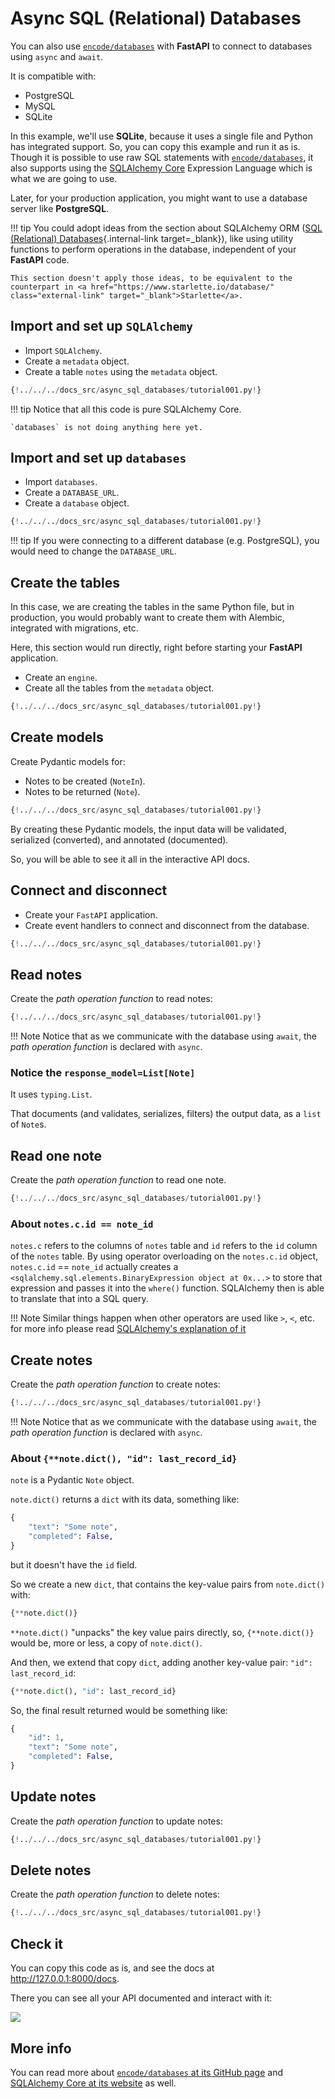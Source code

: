 # Async SQL (Relational) Databases

You can also use <a href="https://github.com/encode/databases" class="external-link" target="_blank">`encode/databases`</a> with **FastAPI** to connect to databases using `async` and `await`.

It is compatible with:

* PostgreSQL
* MySQL
* SQLite

In this example, we'll use **SQLite**, because it uses a single file and Python has integrated support. So, you can copy this example and run it as is. Though it is possible to use raw SQL statements with <a href="https://github.com/encode/databases" class="external-link" target="_blank">`encode/databases`</a>, it also supports using the <a class="external-link" target="_blank" href="https://docs.sqlalchemy.org/en/latest/core/">SQLAlchemy Core</a> Expression Language which is what we are going to use.

Later, for your production application, you might want to use a database server like **PostgreSQL**.

!!! tip
    You could adopt ideas from the section about SQLAlchemy ORM ([SQL (Relational) Databases](../tutorial/sql-databases.md){.internal-link target=_blank}), like using utility functions to perform operations in the database, independent of your **FastAPI** code.

    This section doesn't apply those ideas, to be equivalent to the counterpart in <a href="https://www.starlette.io/database/" class="external-link" target="_blank">Starlette</a>.

## Import and set up `SQLAlchemy`

* Import `SQLAlchemy`.
* Create a `metadata` object.
* Create a table `notes` using the `metadata` object.

```Python hl_lines="4  14  16-22"
{!../../../docs_src/async_sql_databases/tutorial001.py!}
```

!!! tip
    Notice that all this code is pure SQLAlchemy Core.

    `databases` is not doing anything here yet.

## Import and set up `databases`

* Import `databases`.
* Create a `DATABASE_URL`.
* Create a `database` object.

```Python hl_lines="3  9  12"
{!../../../docs_src/async_sql_databases/tutorial001.py!}
```

!!! tip
    If you were connecting to a different database (e.g. PostgreSQL), you would need to change the `DATABASE_URL`.

## Create the tables

In this case, we are creating the tables in the same Python file, but in production, you would probably want to create them with Alembic, integrated with migrations, etc.

Here, this section would run directly, right before starting your **FastAPI** application.

* Create an `engine`.
* Create all the tables from the `metadata` object.

```Python hl_lines="25-28"
{!../../../docs_src/async_sql_databases/tutorial001.py!}
```

## Create models

Create Pydantic models for:

* Notes to be created (`NoteIn`).
* Notes to be returned (`Note`).

```Python hl_lines="31-33  36-39"
{!../../../docs_src/async_sql_databases/tutorial001.py!}
```

By creating these Pydantic models, the input data will be validated, serialized (converted), and annotated (documented).

So, you will be able to see it all in the interactive API docs.

## Connect and disconnect

* Create your `FastAPI` application.
* Create event handlers to connect and disconnect from the database.

```Python hl_lines="42  45-47  50-52"
{!../../../docs_src/async_sql_databases/tutorial001.py!}
```

## Read notes

Create the *path operation function* to read notes:

```Python hl_lines="55-58"
{!../../../docs_src/async_sql_databases/tutorial001.py!}
```

!!! Note
    Notice that as we communicate with the database using `await`, the *path operation function* is declared with `async`.

### Notice the `response_model=List[Note]`

It uses `typing.List`.

That documents (and validates, serializes, filters) the output data, as a `list` of `Note`s.

## Read one note

Create the *path operation function* to read one note.
```Python hl_lines="61-64"
{!../../../docs_src/async_sql_databases/tutorial001.py!}
```

### About `notes.c.id == note_id`

`notes.c` refers to the columns of  `notes` table and `id` refers to the `id` column of the `notes` table.
By using operator overloading on the `notes.c.id` object, `notes.c.id` == `note_id` actually creates a `<sqlalchemy.sql.elements.BinaryExpression object at 0x...>` to store that expression and passes it into the `where()` function. SQLAlchemy then is able to translate that into a SQL query.

!!! Note
    Similar things happen when other operators are used like `>`, `<`, etc. for more info please read <a href="https://docs.sqlalchemy.org/en/14/core/tutorial.html#selecting-specific-columns" class="external-link" target="_blank">SQLAlchemy's explanation of it</a>

## Create notes

Create the *path operation function* to create notes:

```Python hl_lines="61-64"
{!../../../docs_src/async_sql_databases/tutorial001.py!}
```

!!! Note
    Notice that as we communicate with the database using `await`, the *path operation function* is declared with `async`.

### About `{**note.dict(), "id": last_record_id}`

`note` is a Pydantic `Note` object.

`note.dict()` returns a `dict` with its data, something like:

```Python
{
    "text": "Some note",
    "completed": False,
}
```

but it doesn't have the `id` field.

So we create a new `dict`, that contains the key-value pairs from `note.dict()` with:

```Python
{**note.dict()}
```

`**note.dict()` "unpacks" the key value pairs directly, so, `{**note.dict()}` would be, more or less, a copy of `note.dict()`.

And then, we extend that copy `dict`, adding another key-value pair: `"id": last_record_id`:

```Python
{**note.dict(), "id": last_record_id}
```

So, the final result returned would be something like:

```Python
{
    "id": 1,
    "text": "Some note",
    "completed": False,
}
```

## Update notes

Create the *path operation function* to update notes:

```Python hl_lines="74-83"
{!../../../docs_src/async_sql_databases/tutorial001.py!}
```

## Delete notes

Create the *path operation function* to delete notes:

```Python hl_lines="86-92"
{!../../../docs_src/async_sql_databases/tutorial001.py!}
```

## Check it

You can copy this code as is, and see the docs at <a href="http://127.0.0.1:8000/docs" class="external-link" target="_blank">http://127.0.0.1:8000/docs</a>.

There you can see all your API documented and interact with it:

<img src="/img/tutorial/async-sql-databases/image01.png">

## More info

You can read more about <a href="https://github.com/encode/databases" class="external-link" target="_blank">`encode/databases` at its GitHub page</a> and <a href="https://docs.sqlalchemy.org/en/latest/core/" class="external-link" target="blank_">SQLAlchemy Core at its website</a> as well.
